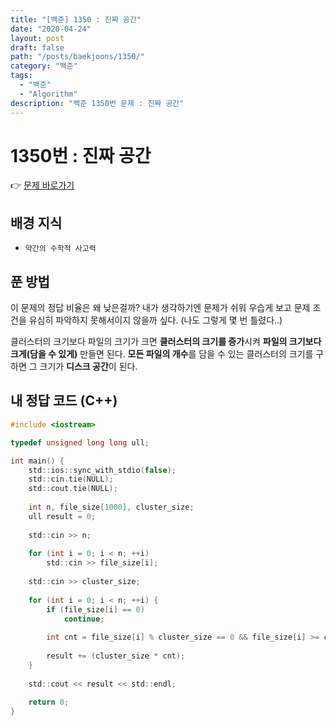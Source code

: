 ```yaml
---
title: "[백준] 1350 : 진짜 공간"
date: "2020-04-24"
layout: post
draft: false
path: "/posts/baekjoons/1350/"
category: "백준"
tags:
  - "백준"
  - "Algorithm"
description: "백준 1350번 문제 : 진짜 공간"
---
```


# 1350번 : 진짜 공간

👉 [문제 바로가기](https://www.acmicpc.net/problem/1350)


## 배경 지식
 - `약간의 수학적 사고력`


## 푼 방법
이 문제의 정답 비율은 왜 낮은걸까? 내가 생각하기엔 문제가 쉬워 우습게 보고 문제 조건을 유심히 파악하지 못해서이지 않을까 싶다. (나도 그렇게 몇 번 틀렸다..)

클러스터의 크기보다 파일의 크기가 크면 **클러스터의 크기를 증가**시켜 **파일의 크기보다 크게(담을 수 있게)** 만들면 된다. **모든 파일의 개수**를 담을 수 있는 클러스터의 크기를 구하면 그 크기가 **디스크 공간**이 된다.


## 내 정답 코드 (C++)

~~~c
#include <iostream>

typedef unsigned long long ull;

int main() {
	std::ios::sync_with_stdio(false);
	std::cin.tie(NULL); 
	std::cout.tie(NULL);
	
	int n, file_size[1000], cluster_size;
	ull result = 0;
	
	std::cin >> n;
	
	for (int i = 0; i < n; ++i)
		std::cin >> file_size[i];
	
	std::cin >> cluster_size;
	
	for (int i = 0; i < n; ++i) {
		if (file_size[i] == 0)
			continue;
		
		int cnt = file_size[i] % cluster_size == 0 && file_size[i] >= cluster_size ? file_size[i] / cluster_size : file_size[i] / cluster_size + 1;
		
		result += (cluster_size * cnt);
	}
	
	std::cout << result << std::endl;
	
	return 0;
}
~~~
